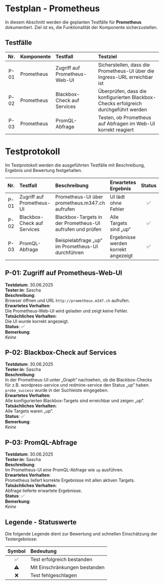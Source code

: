 # Testplan - Prometheus
In diesem Abschnitt werden die geplanten Testfälle für **Prometheus** dokumentiert. Ziel ist es, die Funktionalität der Komponente sicherzustellen.

## Testfälle
| Nr. | Komponente | Testfall | Testziel |
| :-: | :-- | :-- | :-- |
| P-01 | Prometheus | Zugriff auf Prometheus-Web-UI | Sicherstellen, dass die Prometheus-UI über die Ingress-URL erreichbar ist |
| P-02 | Prometheus | Blackbox-Check auf Services | Überprüfen, dass die konfigurierten Blackbox-Checks erfolgreich durchgeführt werden |
| P-03 | Prometheus | PromQL-Abfrage | Testen, ob Prometheus auf Abfragen im Web-UI korrekt reagiert |


# Testprotokoll
Im Testprotokoll werden die ausgeführten Testfälle mit Beschreibung, Ergebnis und Bewertung festgehalten.

| Nr. | Testfall | Beschreibung | Erwartetes Ergebnis | Status |
| :-: | :-- | :-- | :-- | :-: |
| P-01 | Zugriff auf Prometheus-UI | Prometheus-UI über prometheus.m347.ch aufrufen | UI lädt ohne Fehler | ✅ |
| P-02 | Blackbox-Check auf Services | Blackbox-Targets in der Prometheus-UI aufrufen und prüfen | Alle Targets sind „up“ | ✅ |
| P-03 | PromQL-Abfrage | Beispielabfrage „up“ im Prometheus-UI durchführen | Ergebnisse werden korrekt angezeigt | ✅ |


## P-01: Zugriff auf Prometheus-Web-UI
**Testdatum**: 30.06.2025  
**Tester:in**: Sascha  
**Beschreibung**:  
Browser öffnen und URL `http://prometheus.m347.ch` aufrufen.  
**Erwartetes Verhalten**:  
Die Prometheus-Web-UI wird geladen und zeigt keine Fehler.  
**Tatsächliches Verhalten**:  
Die UI wurde korrekt angezeigt.  
**Status**: ✅  
**Bemerkung**:  
*Keine*

## P-02: Blackbox-Check auf Services
**Testdatum**: 30.06.2025  
**Tester:in**: Sascha  
**Beschreibung**:  
In der Prometheus-UI unter „Graph“ nachsehen, ob die Blackbox-Checks für z.B. wordpress-service und redmine-service den Status „up“ haben.  
`probe_success` wurde in der Suchleiste eingegeben.  
**Erwartetes Verhalten**:  
Alle konfigurierten Blackbox-Targets sind erreichbar und zeigen „up“.  
**Tatsächliches Verhalten**:  
Alle Targets waren „up“.  
**Status**: ✅  
**Bemerkung**:  
*Keine*

## P-03: PromQL-Abfrage
**Testdatum**: 30.06.2025  
**Tester:in**: Sascha  
**Beschreibung**:  
Im Prometheus-UI eine PromQL-Abfrage wie `up` ausführen.  
**Erwartetes Verhalten**:  
Prometheus liefert korrekte Ergebnisse mit allen aktiven Targets.  
**Tatsächliches Verhalten**:  
Abfrage lieferte erwartete Ergebnisse.  
**Status**: ✅  
**Bemerkung**:  
*Keine*

## Legende - Statuswerte
Die folgende Legende dient zur Bewertung und schnellen Einschätzung der Testergebnisse:

| Symbol | Bedeutung |
| :-: | :-- |
| ✅ | Test erfolgreich bestanden |
| ⚠️ | Mit Einschränkungen bestanden |
| ❌ | Test fehlgeschlagen |
